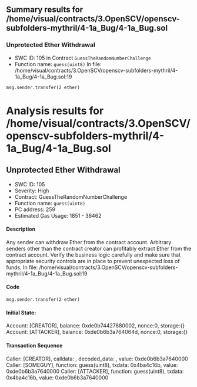 ## Summary results for /home/visual/contracts/3.OpenSCV/openscv-subfolders-mythril/4-1a_Bug/4-1a_Bug.sol
### Unprotected Ether Withdrawal
- SWC ID: 105 in Contract `GuessTheRandomNumberChallenge`
- Function name: `guess(uint8)`
In file: /home/visual/contracts/3.OpenSCV/openscv-subfolders-mythril/4-1a_Bug/4-1a_Bug.sol:19
```
msg.sender.transfer(2 ether)
```
# Analysis results for /home/visual/contracts/3.OpenSCV/openscv-subfolders-mythril/4-1a_Bug/4-1a_Bug.sol

## Unprotected Ether Withdrawal
- SWC ID: 105
- Severity: High
- Contract: GuessTheRandomNumberChallenge
- Function name: `guess(uint8)`
- PC address: 259
- Estimated Gas Usage: 1851 - 36462

#### Description

Any sender can withdraw Ether from the contract account.
Arbitrary senders other than the contract creator can profitably extract Ether from the contract account. Verify the business logic carefully and make sure that appropriate security controls are in place to prevent unexpected loss of funds.
In file: /home/visual/contracts/3.OpenSCV/openscv-subfolders-mythril/4-1a_Bug/4-1a_Bug.sol:19

#### Code

```
msg.sender.transfer(2 ether)
```

#### Initial State:

Account: [CREATOR], balance: 0xde0b74427880002, nonce:0, storage:{}
Account: [ATTACKER], balance: 0xde0b6b3a764064d, nonce:0, storage:{}

#### Transaction Sequence

Caller: [CREATOR], calldata: , decoded_data: , value: 0xde0b6b3a7640000
Caller: [SOMEGUY], function: guess(uint8), txdata: 0x4ba4c16b, value: 0xde0b6b3a7640000
Caller: [ATTACKER], function: guess(uint8), txdata: 0x4ba4c16b, value: 0xde0b6b3a7640000


